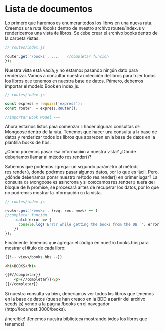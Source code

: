 # Lista de documentos

Lo primero que haremos es enumerar todos los libros en una nueva ruta. 
Creemos una ruta /books dentro de nuestro archivo routes/index.js y rendericemos una vista de libros.
Se debe crear el archivo books dentro de la carpeta vistas. 

```js
// routes/index.js

router.get('/books', ....   //completar función 
});
```

Nuestra vista está vacía, y no estamos pasando ningún dato para renderizar. Vamos a consultar nuestra colección de libros para traer todos los libros que tenemos en nuestra base de datos. Primero, debemos importar el modelo Book en index.js. 

```js
// routes/index.js

const express = require('express');
const router  = express.Router();

//importar Book Model <== 
```

Ahora estamos listos para comenzar a hacer algunas consultas de Mongoose dentro de la ruta. Tenemos que hacer una consulta a la base de datos y renderizar todos los libros que aparecen en la base de datos  en la plantilla books de hbs.  

¿Cómo podemos pasar esa información a nuestra vista? ¿Dónde deberíamos llamar al método res.render()?

Sabemos que podemos agregar un segundo parámetro al método res.render(), donde podemos pasar algunos datos, por lo que es fácil. Pero, ¿dónde deberíamos poner nuestro método res.render() en primer lugar? La consulta de Mongoose es asíncrona y si colocamos res.render() fuera del bloque de la promise, se procesará antes de recuperar los datos, por lo que no podremos mostrar la información en la vista.

```js
// routes/index.js

router.get('/books', (req, res, next) => {
//completar función
    .catch(error => {
      console.log('Error while getting the books from the DB: ', error);
    })
});
```

Finalmente, tenemos que agregar el código en nuestro books.hbs para mostrar el título de cada libro:

```html
{{!-- views/books.hbs --}}

<h1>BOOKS</h1>

{{#//completar}}
    <p>{//completar}}</p>
{{//completar}}
```

Si nuestra consulta va bien, deberíamos ver  todos los libros que tenemos en la base de datos (que se han creado en la BDD a partir del archivo seeds.js) yendo a la página /books en el navegador (http://localhost:3000/books).

¡Increíble! ¡Tenemos nuestra biblioteca mostrando todos los libros que tenemos!


